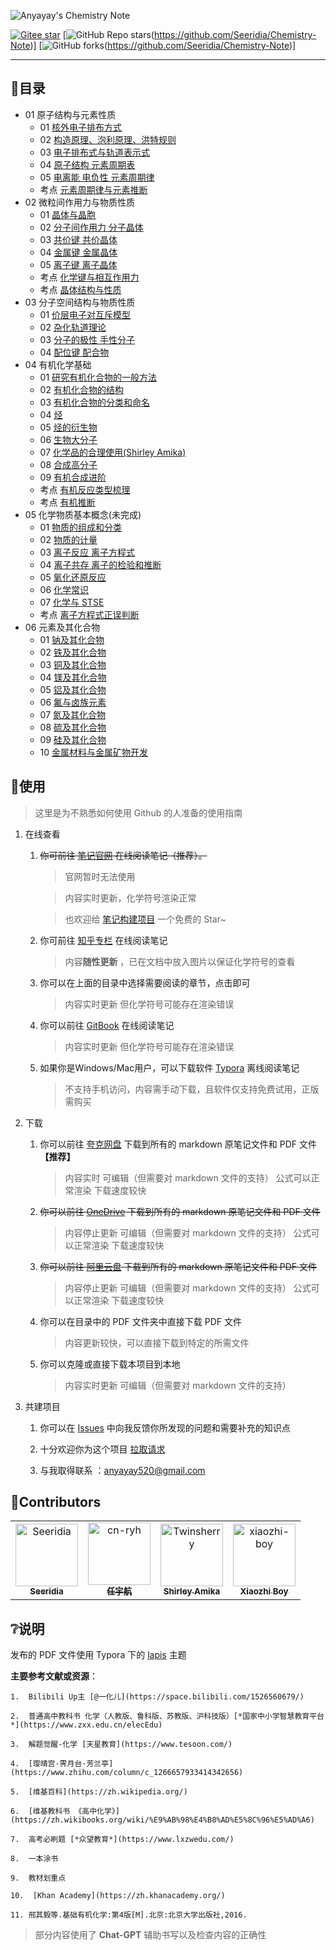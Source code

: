 <!-- > 当前该笔记项目正在寻找继承人！（有意者与我联系anyayay520@gmail.com） -->

![Anyayay's Chemistry Note](Logo.png)

<!-- > ![Anyayay's Chemistry Note](https://repobeats.axiom.co/api/embed/7fb7b6c3c43b757655dc9bb5b6207950dbda3442.svg "Repobeats analytics image") -->

[![Gitee star](https://gitee.com/xiaozhi_boy/Chemistry-Note/badge/star.svg?theme=dark)](https://gitee.com/xiaozhi_boy/Chemistry-Note)
[![GitHub Repo stars](https://img.shields.io/github/stars/Seeridia/Chemistry-Note)(https://github.com/Seeridia/Chemistry-Note)]
[![GitHub forks](https://img.shields.io/github/forks/Seeridia/Chemistry-Note)(https://github.com/Seeridia/Chemistry-Note)]


---


## 🧭目录

- 01 原子结构与元素性质
  - 01 [核外电子排布方式](01%20原子结构与元素性质/01%20核外电子排布方式.md)
  - 02 [构造原理、泡利原理、洪特规则](01%20原子结构与元素性质/02%20构造原理、泡利原理、洪特规则.md)
  - 03 [电子排布式与轨道表示式](01%20原子结构与元素性质/03%20电子排布式与轨道表示式.md)
  - 04 [原子结构 元素周期表](01%20原子结构与元素性质/04%20原子结构%20元素周期表.md)
  - 05 [电离能 电负性 元素周期律](01%20原子结构与元素性质/05%20电离能%20电负性%20元素周期律.md)
  - 考点 [元素周期律与元素推断](01%20原子结构与元素性质/考点%20元素周期律与元素推断.md)
- 02 微粒间作用力与物质性质
  - 01 [晶体与晶胞](02%20微粒间作用力与物质性质/01%20晶体与晶胞（基础知识）.md)
  - 02 [分子间作用力 分子晶体](02%20微粒间作用力与物质性质/02%20分子间作用力%20分子晶体.md)
  - 03 [共价键 共价晶体](02%20微粒间作用力与物质性质/04%20金属键%20金属晶体.md)
  - 04 [金属键 金属晶体](02%20微粒间作用力与物质性质/04%20金属键%20金属晶体.md)
  - 05 [离子键 离子晶体](02%20微粒间作用力与物质性质/05%20离子键%20离子晶体.md)
  - 考点 [化学键与相互作用力](/02%20%E5%BE%AE%E7%B2%92%E9%97%B4%E4%BD%9C%E7%94%A8%E5%8A%9B%E4%B8%8E%E7%89%A9%E8%B4%A8%E6%80%A7%E8%B4%A8/%E8%80%83%E7%82%B9%20%E5%8C%96%E5%AD%A6%E9%94%AE%E4%B8%8E%E7%9B%B8%E4%BA%92%E4%BD%9C%E7%94%A8%E5%8A%9B.md)
  - 考点 [晶体结构与性质](02%20微粒间作用力与物质性质/考点%20晶体结构与性质.md)
- 03 分子空间结构与物质性质
  - 01 [价层电子对互斥模型](03%20分子空间结构与物质性质/01%20价层电子对互斥模型(VSEPR).md)
  - 02 [杂化轨道理论](03%20分子空间结构与物质性质/02%20杂化轨道理论.md)
  - 03 [分子的极性 手性分子](/03%20%E5%88%86%E5%AD%90%E7%A9%BA%E9%97%B4%E7%BB%93%E6%9E%84%E4%B8%8E%E7%89%A9%E8%B4%A8%E6%80%A7%E8%B4%A8/03%20%E5%88%86%E5%AD%90%E7%9A%84%E6%9E%81%E6%80%A7%20%E6%89%8B%E6%80%A7%E5%88%86%E5%AD%90.md)
  - 04 [配位键 配合物](/03%20%E5%88%86%E5%AD%90%E7%A9%BA%E9%97%B4%E7%BB%93%E6%9E%84%E4%B8%8E%E7%89%A9%E8%B4%A8%E6%80%A7%E8%B4%A8/04%20%E9%85%8D%E4%BD%8D%E9%94%AE%20%E9%85%8D%E5%90%88%E7%89%A9.md)
- 04 有机化学基础
  - 01 [研究有机化合物的一般方法](/04%20%E6%9C%89%E6%9C%BA%E5%8C%96%E5%AD%A6%E5%9F%BA%E7%A1%80/01%20%E7%A0%94%E7%A9%B6%E6%9C%89%E6%9C%BA%E5%8C%96%E5%90%88%E7%89%A9%E7%9A%84%E4%B8%80%E8%88%AC%E6%96%B9%E6%B3%95.md)
  - 02 [有机化合物的结构](/04%20%E6%9C%89%E6%9C%BA%E5%8C%96%E5%AD%A6%E5%9F%BA%E7%A1%80/02%20%E6%9C%89%E6%9C%BA%E5%8C%96%E5%90%88%E7%89%A9%E7%9A%84%E7%BB%93%E6%9E%84.md)
  - 03 [有机化合物的分类和命名](/04%20%E6%9C%89%E6%9C%BA%E5%8C%96%E5%AD%A6%E5%9F%BA%E7%A1%80/03%20%E6%9C%89%E6%9C%BA%E5%8C%96%E5%90%88%E7%89%A9%E7%9A%84%E5%88%86%E7%B1%BB%E5%92%8C%E5%91%BD%E5%90%8D.md)
  - 04 [烃](/04%20%E6%9C%89%E6%9C%BA%E5%8C%96%E5%AD%A6%E5%9F%BA%E7%A1%80/04%20%E7%83%83.md)
  - 05 [烃的衍生物](/04%20%E6%9C%89%E6%9C%BA%E5%8C%96%E5%AD%A6%E5%9F%BA%E7%A1%80/05%20%E7%83%83%E7%9A%84%E8%A1%8D%E7%94%9F%E7%89%A9.md)
  - 06 [生物大分子](/04%20%E6%9C%89%E6%9C%BA%E5%8C%96%E5%AD%A6%E5%9F%BA%E7%A1%80/06%20%E7%94%9F%E7%89%A9%E5%A4%A7%E5%88%86%E5%AD%90.md)
  - 07 [化学品的合理使用(Shirley Amika)](/04%20%E6%9C%89%E6%9C%BA%E5%8C%96%E5%AD%A6%E5%9F%BA%E7%A1%80/07%20%E5%8C%96%E5%AD%A6%E5%93%81%E7%9A%84%E5%90%88%E7%90%86%E4%BD%BF%E7%94%A8(Shirley%20Amika).md)
  - 08 [合成高分子](/04%20%E6%9C%89%E6%9C%BA%E5%8C%96%E5%AD%A6%E5%9F%BA%E7%A1%80/08%20%E5%90%88%E6%88%90%E9%AB%98%E5%88%86%E5%AD%90.md)
  - 09 [有机合成进阶](/04%20有机化学基础/09%20有机合成进阶.md)
  - 考点 [有机反应类型梳理](/04%20%E6%9C%89%E6%9C%BA%E5%8C%96%E5%AD%A6%E5%9F%BA%E7%A1%80/%E8%80%83%E7%82%B9%20%E6%9C%89%E6%9C%BA%E5%8F%8D%E5%BA%94%E7%B1%BB%E5%9E%8B%E6%A2%B3%E7%90%86.md)
  - 考点 [有机推断](/04%20%E6%9C%89%E6%9C%BA%E5%8C%96%E5%AD%A6%E5%9F%BA%E7%A1%80/%E8%80%83%E7%82%B9%20%E6%9C%89%E6%9C%BA%E6%8E%A8%E6%96%AD.md)
- 05 化学物质基本概念(未完成)
  - 01 [物质的组成和分类](/05%20化学物质基本概念/01%20物质的组成和分类.md)
  - 02 [物质的计量](/05%20化学物质基本概念/02%20物质的计量.md)
  - 03 [离子反应 离子方程式](/05%20化学物质基本概念/03%20离子反应%20离子方程式.md)
  - 04 [离子共存 离子的检验和推断](/05%20化学物质基本概念/04%20离子共存%20离子的检验和推断.md)
  - 05 [氧化还原反应](/05%20化学物质基本概念/05%20氧化还原反应.md)
  - 06 [化学常识](/05%20化学物质基本概念/06%20化学常识.md)
  - 07 [化学与 STSE](/05%20化学物质基本概念/07%20化学与%20STSE.md)
  - 考点 [离子方程式正误判断](/05%20化学物质基本概念/考点%20离子方程式正误判断.md)
- 06 元素及其化合物
  - 01 [钠及其化合物](/06%20元素及其化合物/01%20钠及其化合物.md)
  - 02 [铁及其化合物](/06%20元素及其化合物/02%20铁及其化合物.md)
  - 03 [铜及其化合物](/06%20元素及其化合物/03%20铜及其化合物.md)
  - 04 [镁及其化合物](/06%20元素及其化合物/04%20镁及其化合物.md)
  - 05 [铝及其化合物](/06%20元素及其化合物/05%20铝及其化合物.md)
  - 06 [氟与卤族元素](/06%20元素及其化合物/06%20氟与卤族元素.md)
  - 07 [氮及其化合物](/06%20元素及其化合物/07%20氮及其化合物.md)
  - 08 [硫及其化合物](/06%20元素及其化合物/08%20硫及其化合物.md)
  - 09 [硅及其化合物](/06%20元素及其化合物/09%20硅及其化合物.md)
  - 10 [金属材料与金属矿物开发](/06%20元素及其化合物/10%20金属材料与金属矿物开发.md)


## 📂使用
> 这里是为不熟悉如何使用 Github 的人准备的使用指南

1. 在线查看

    1. ~~你可前往 [笔记官网](https://note.cnryh.cn) 在线阅读笔记（推荐）。~~

        > 官网暂时无法使用

        > 内容实时更新，化学符号渲染正常

        > 也欢迎给 [笔记构建项目](https://github.com/cn-ryh/Chemistry-Note-Build) 一个免费的 Star~

    2. 你可前往 [知乎专栏](https://www.zhihu.com/column/c_1633012543521390594) 在线阅读笔记

        > 内容**随性更新** ，已在文档中放入图片以保证化学符号的查看

    3. 你可以在上面的目录中选择需要阅读的章节，点击即可

        > 内容实时更新 但化学符号可能存在渲染错误

    4. 你可以前往 [GitBook](https://anyayays-organization.gitbook.io/chemistry-note/) 在线阅读笔记

        > 内容实时更新 但化学符号可能存在渲染错误
        
    5. 如果你是Windows/Mac用户，可以下载软件 [Typora](https://typoraio.cn/) 离线阅读笔记

        > 不支持手机访问，内容需手动下载，且软件仅支持免费试用，正版需购买

2. 下载

    1. 你可以前往 [夸克网盘](https://pan.quark.cn/s/7cafe5dfd9a2) 下载到所有的 markdown 原笔记文件和 PDF 文件 **【推荐】**

        > 内容实时 可编辑（但需要对 markdown 文件的支持） 公式可以正常渲染 下载速度较快

    2. ~~你可以前往 [OneDrive](https://zywoffice-my.sharepoint.com/:f:/g/personal/wjh_zywoffice_onmicrosoft_com/Eu3TiqJ0or5Ls2w32zL7u6EBXeh7pROhCuGqLQP-j-PbwQ?e=gb6yZF) 下载到所有的 markdown 原笔记文件和 PDF 文件~~

        > 内容停止更新 可编辑（但需要对 markdown 文件的支持） 公式可以正常渲染 下载速度较快

    3. ~~你可以前往 [阿里云盘](https://www.alipan.com/s/aU66F4xRH2w) 下载到所有的 markdown 原笔记文件和 PDF 文件~~

        > 内容停止更新 可编辑（但需要对 markdown 文件的支持） 公式可以正常渲染 下载速度较快

    4. 你可以在目录中的 PDF 文件夹中直接下载 PDF 文件 

        > 内容更新较快，可以直接下载到特定的所需文件

    5. 你可以克隆或直接下载本项目到本地

        > 内容实时更新 可编辑（但需要对 markdown 文件的支持）

3. 共建项目

    1. 你可以在 [Issues](https://github.com/Anyayay/Chemistry/issues) 中向我反馈你所发现的问题和需要补充的知识点

    2. 十分欢迎你为这个项目 [拉取请求](https://github.com/Anyayay/Chemistry-Note/pulls)

    3. 与我取得联系 ：anyayay520@gmail.com


## 👏Contributors

<!-- readme: collaborators,contributors -start -->
<table>
<tr>
    <td align="center">
        <a href="https://github.com/Seeridia">
            <img src="https://avatars.githubusercontent.com/u/37764175?v=4" width="100;" alt="Seeridia"/>
            <br />
            <sub><b>Seeridia</b></sub>
        </a>
    </td>
    <td align="center">
        <a href="https://github.com/cn-ryh">
            <img src="https://avatars.githubusercontent.com/u/93967737?v=4" width="100;" alt="cn-ryh"/>
            <br />
            <sub><b>任宇航</b></sub>
        </a>
    </td>
    <td align="center">
        <a href="https://github.com/Twinsherry">
            <img src="https://avatars.githubusercontent.com/u/110149558?v=4" width="100;" alt="Twinsherry"/>
            <br />
            <sub><b>Shirley Amika</b></sub>
        </a>
    </td>
    <td align="center">
        <a href="https://github.com/xiaozhi-boy">
            <img src="https://avatars.githubusercontent.com/u/121842440?v=4" width="100;" alt="xiaozhi-boy"/>
            <br />
            <sub><b>Xiaozhi Boy</b></sub>
        </a>
    </td></tr>
</table>
<!-- readme: collaborators,contributors -end -->

## ❔说明

发布的 PDF 文件使用 Typora 下的 [lapis](https://github.com/YiNNx/typora-theme-lapis) 主题

**主要参考文献或资源**：

    1.  Bilibili Up主 [@一化儿](https://space.bilibili.com/1526560679/)
    
    2.  普通高中教科书 化学（人教版、鲁科版、苏教版、沪科技版）[*国家中小学智慧教育平台*](https://www.zxx.edu.cn/elecEdu)
    
    3.  解题觉醒-化学 [天星教育](https://www.tesoon.com/)
    
    4.  [璎晴宫·霁月台·芳兰亭](https://www.zhihu.com/column/c_1266657933414342656)
    
    5.  [维基百科](https://zh.wikipedia.org/)
    
    6.  [维基教科书 《高中化学》](https://zh.wikibooks.org/wiki/%E9%AB%98%E4%B8%AD%E5%8C%96%E5%AD%A6)
    
    7.  高考必刷题 [*众望教育*](https://www.lxzwedu.com/)
    
    8.  一本涂书
    
    9.  教材划重点
    
    10.  [Khan Academy](https://zh.khanacademy.org/)
    
    11. 邢其毅等.基础有机化学:第4版[M].北京:北京大学出版社,2016.

> 部分内容使用了 **Chat-GPT** 辅助书写以及检查内容的正确性

